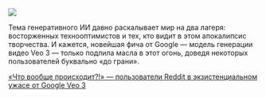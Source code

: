 <!--2025-06-04 13:01:10-->
<div class="yb">
  <div class="rss habr"><img src="https://habrastorage.org/getpro/habr/upload_files/632/828/4a4/6328284a4ae8baf8459a14aa64778327.jpg" /><p>Тема генеративного ИИ давно раскалывает мир на два лагеря: восторженных технооптимистов и тех, кто видит в этом апокалипсис творчества. И кажется,&nbsp;новейшая фича от Google&nbsp;— модель генерации видео Veo 3 — только подлила масла в этот огонь, доведя некоторых пользователей буквально&nbsp;«до грани».</p> <a... <p class="titl"><a href="https://habr.com/ru/companies/bothub/news/915630/?utm_source=habrahabr&utm_medium=rss&utm_campaign=915630">«Что вообще происходит?!» — пользователи Reddit в экзистенциальном ужасе от Google Veo 3</a></p></div>
</div>
